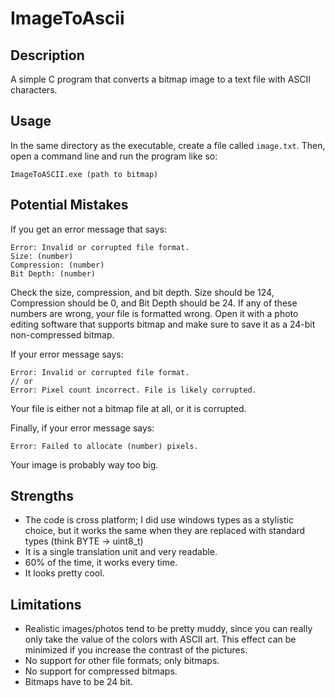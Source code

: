 # ImageToAscii

## Description
A simple C program that converts a bitmap image to a text file with ASCII characters.

## Usage
In the same directory as the executable, create a file called `image.txt`. Then, open a command line and run the program like so:
```
ImageToASCII.exe (path to bitmap)
```

## Potential Mistakes
If you get an error message that says:
```
Error: Invalid or corrupted file format.
Size: (number)
Compression: (number)
Bit Depth: (number)
```
Check the size, compression, and bit depth. Size should be 124, Compression should be 0, and Bit Depth should be 24. If any of these numbers are wrong, your file is formatted wrong. Open it with a photo editing software that supports bitmap and make sure to save it as a 24-bit non-compressed bitmap.

If your error message says:
```
Error: Invalid or corrupted file format.
// or
Error: Pixel count incorrect. File is likely corrupted.
```
Your file is either not a bitmap file at all, or it is corrupted.

Finally, if your error message says:
```
Error: Failed to allocate (number) pixels.
```
Your image is probably way too big.

## Strengths
* The code is cross platform; I did use windows types as a stylistic choice, but it works the same when they are replaced with standard types (think BYTE -> uint8_t)
* It is a single translation unit and very readable.
* 60% of the time, it works every time.
* It looks pretty cool.

## Limitations
* Realistic images/photos tend to be pretty muddy, since you can really only take the value of the colors with ASCII art. This effect can be minimized if you increase the contrast of the pictures.
* No support for other file formats; only bitmaps.
* No support for compressed bitmaps.
* Bitmaps have to be 24 bit.
